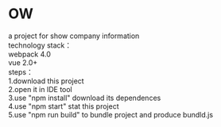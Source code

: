 # OW
a project for show company information  
technology stack：  
  webpack 4.0  
  vue 2.0+  
steps：   
  1.download this project  
  2.open it in IDE tool  
  3.use "npm install" download its dependences  
  4.use "npm start" stat this project  
  5.use "npm run build" to bundle project and produce bundld.js  
